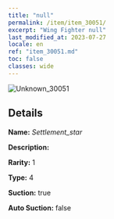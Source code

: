 ```yaml
---
title: "null"
permalink: /item/item_30051/
excerpt: "Wing Fighter null"
last_modified_at: 2023-07-27
locale: en
ref: "item_30051.md"
toc: false
classes: wide
---
```



 ![Unknown_30051](/images/item/Settlement_star_p.png)



## Details

 **Name:** *Settlement_star* 

 **Description:** 

 **Rarity:** 1 

 **Type:** 4 

 **Suction:** true 

 **Auto Suction:** false 


